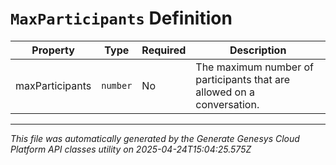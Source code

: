 # `MaxParticipants` Definition

| Property | Type | Required | Description |
|----------|------|----------|-------------|
| maxParticipants | `number` | No | The maximum number of participants that are allowed on a conversation. |

---

*This file was automatically generated by the Generate Genesys Cloud Platform API classes utility on 2025-04-24T15:04:25.575Z*